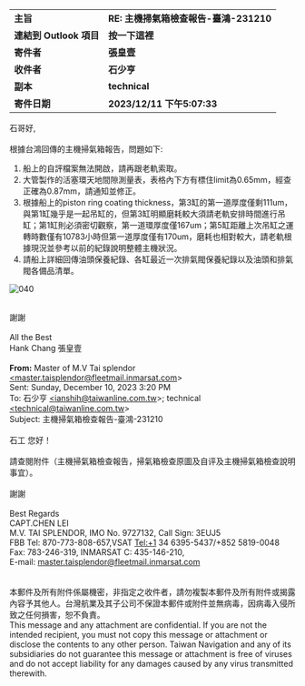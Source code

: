 |   |   |
|---|---|
|**主旨**|**RE: 主機掃氣箱檢查報告-臺鴻-231210**|
|**連結到 Outlook 項目**|**按一下這裡**|
|**寄件者**|**張皇壹**|
|**收件者**|**石少亨**|
|**副本**|**technical**|
|**寄件日期**|**2023/12/11 下午5:07:33**|
 
石哥好,  
   
根據台鴻回傳的主機掃氣箱報告，問題如下:

1. 船上的自評檔案無法開啟，請再跟老軌索取。
2. 大管製作的活塞環天地間隙測量表，表格內下方有標住limit為0.65mm，經查正確為0.87mm，請通知並修正。
3. 根據船上的piston ring coating thickness，第3缸的第一道厚度僅剩111um，與第1缸幾乎是一起吊缸的，但第3缸明顯磨耗較大須請老軌安排時間進行吊缸；第1缸則必須密切觀察，第一道環厚度僅167um；第5缸距離上次吊缸之運轉時數僅有10783小時但第一道厚度僅有170um，磨耗也相對較大，請老軌根據現況並參考以前的紀錄說明整體主機狀況。
4. 請船上詳細回傳油頭保養紀錄、各缸最近一次排氣閥保養紀錄以及油頭和排氣閥各備品清單。

![040 ](Exported%20image%2020241106112857-0.png)

   
謝謝  
   
All the Best  
Hank Chang 張皇壹  
   
**From:** Master of M.V Tai splendor [<master.taisplendor@fleetmail.inmarsat.com](mailto:<master.taisplendor@fleetmail.inmarsat.com)>  
Sent: Sunday, December 10, 2023 3:20 PM  
To: 石少亨 [<ianshih@taiwanline.com.tw](mailto:<ianshih@taiwanline.com.tw)>; technical [<technical@taiwanline.com.tw](mailto:<technical@taiwanline.com.tw)>  
Subject: 主機掃氣箱檢查報告-臺鴻-231210  
   
石工 您好！  
   
請查閱附件（主機掃氣箱檢查報告，掃氣箱檢查原圖及自评及主機掃氣箱檢查說明事宜）。  
   
謝謝  
   
Best Regards  
CAPT.CHEN LEI  
M.V. TAI SPLENDOR, IMO No. 9727132, Call Sign: 3EUJ5  
FBB Tel: 870-773-808-657,VSAT [Tel:+1](Tel:+1) 34 6395-5437/+852 5819-0048  
Fax: 783-246-319, INMARSAT C: 435-146-210,  
E-mail: [master.taisplendor@fleetmail.inmarsat.com](mailto:master.taisplendor@fleetmail.inmarsat.com)  
   
   
本郵件及所有附件係屬機密，非指定之收件者，請勿複製本郵件及所有附件或揭露內容予其他人。台灣航業及其子公司不保證本郵件或附件並無病毒，因病毒入侵所致之任何損害，恕不負責。  
This message and any attachment are confidential. If you are not the intended recipient, you must not copy this message or attachment or disclose the contents to any other person. Taiwan Navigation and any of its subsidiaries do not guarantee this message or attachment is free of viruses and do not accept liability for any damages caused by any virus transmitted therewith.